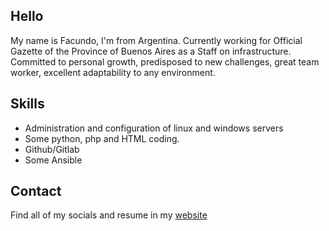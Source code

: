 ## Hello 

My name is Facundo, I'm from Argentina. Currently working for Official Gazette of the Province of Buenos Aires as a Staff on infrastructure.
Committed to personal growth, predisposed to new challenges, great team worker, excellent adaptability to any environment.


## Skills
* Administration and configuration of linux and windows servers
* Some python, php and HTML coding.
* Github/Gitlab
* Some Ansible


## Contact

Find all of my socials and resume in my [website](https://facumedero.github.io/facundomedero/)
